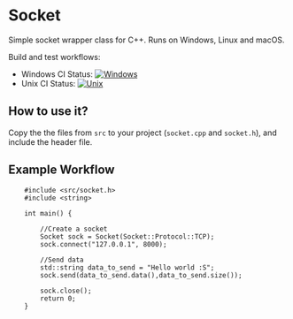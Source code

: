 # Socket
Simple socket wrapper class for C++. Runs on Windows, Linux and macOS.

Build and test workflows: 
- Windows CI Status: [![Windows](https://github.com/dgercho/socket/actions/workflows/Windows.yml/badge.svg)](https://github.com/dgercho/socket/actions/workflows/Windows.yml/badge.svg) 
- Unix CI Status: [![Unix](https://github.com/dgercho/socket/actions/workflows/Unix.yml/badge.svg)](https://github.com/dgercho/socket/actions/workflows/Unix.yml/badge.svg)


## How to use it?
Copy the the files from `src` to your project (`socket.cpp` and `socket.h`), and include the header file.

## Example Workflow
```
    #include <src/socket.h>
    #include <string>

    int main() {

        //Create a socket
        Socket sock = Socket(Socket::Protocol::TCP);
        sock.connect("127.0.0.1", 8000);

        //Send data
        std::string data_to_send = "Hello world :S";
        sock.send(data_to_send.data(),data_to_send.size());

        sock.close();
        return 0;
    }
```
